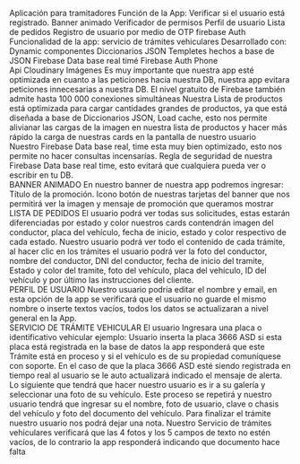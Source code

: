 Aplicación para tramitadores 
Función de la App: 
Verificar si el usuario está registrado.
 Banner animado Verificador de permisos Perfil de usuario Lista de pedidos Registro de usuario por medio de OTP firebase Auth 
Funcionalidad de la app: servicio de trámites vehiculares 
Desarrollado con: 
Dynamic  componentes 
Diccionarios JSON 
Templetes hechos a base de JSON 
Firebase Data base real timé 
Firebase Auth Phone  
Api Cloudinary Imágenes
Es muy importante que nuestra app esté optimizada en cuanto a las peticiones hacia nuestra DB, nuestra app evitara peticiones innecesarias a nuestra DB. 
El nivel gratuito de Firebase también admite hasta 100 000 conexiones simultáneas 
 Nuestra Lista de productos está optimizada para cargar cantidades grandes de productos, ya que está diseñada a base de Diccionarios JSON, Load cache, esto nos permite alivianar las cargas de la imagen en nuestra lista de productos y hacer más rápido la carga de nuestras cards en la pantalla de nuestro usuario  
Nuestro Firebase Data base real, time esta muy bien optimizado, esto nos permite no hacer consultas incensarías.
  Regla de seguridad de nuestra Firebase Data base real time, esto evitará que cualquiera pueda ver o escribir en tu DB.  
 BANNER ANIMADO
 En nuestro banner de nuestra app podremos ingresar: 
Título de la promoción. 
Icono botón de nuestras tarjetas del banner que nos permitirá ver la imagen y mensaje de promoción que queramos mostrar 
 LISTA DE PEDIDOS
 El usuario podrá ver todas sus solicitudes, estas estarán diferenciadas por estado y color
 nuestros cards contendrán imagen del conductor, placa del vehículo, fecha de inicio, estado y color respectivo de cada estado. Nuestro usuario podrá ver todo el contenido de cada trámite, al hacer clic en los trámites el usuario podrá  ver la foto del conductor, nombre del conductor, DNI del conductor, fecha de inicio del tramite, Estado y color del tramite,  foto del vehículo, placa del vehículo, ID del vehículo y por último las instrucciones del cliente.  
PERFIL DE USUARIO
 Nuestro usuario podría editar el nombre y email, en esta opción de la app se verificará que el usuario no guarde el mismo nombre o inserte textos vacíos, todos los datos se actualizaran a nivel general en la App.  
SERVICIO DE TRÁMITE VEHICULAR
 El usuario Ingresara una placa o identificativo vehicular  ejemplo:  Usuario inserta la placa 3666 ASD si esta placa está registrada en la base de datos la app responderá que este Trámite está en proceso y si el vehículo es de su propiedad comuníquese con soporte. 
En el caso de que la placa 3666 ASD esté siendo registrada en tiempo real al usuario se le auto actualizará indicado el mensaje de alerta. Lo siguiente que tendrá que hacer nuestro usuario es ir a su galería y seleccionar una foto de su vehículo. 
Este proceso se repetirá y nuestro usuario tendrá que ingresar su el nombre, foto de usuario, clave o chasis del vehículo y foto del documento del vehículo. 
Para finalizar el trámite nuestro usuario nos podrá dejar una nota. Nuestro Servicio de trámites vehiculares verificará que las 4 fotos y los 5 campos de texto no estén vacíos, de lo contrario la app responderá indicando que documento hace falta
